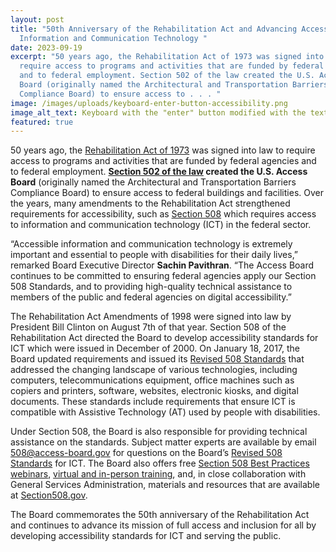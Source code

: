 ```yaml
---
layout: post
title: "50th Anniversary of the Rehabilitation Act and Advancing Access to
  Information and Communication Technology "
date: 2023-09-19
excerpt: "50 years ago, the Rehabilitation Act of 1973 was signed into law to
  require access to programs and activities that are funded by federal agencies
  and to federal employment. Section 502 of the law created the U.S. Access
  Board (originally named the Architectural and Transportation Barriers
  Compliance Board) to ensure access to . . . "
image: /images/uploads/keyboard-enter-button-accessibility.png
image_alt_text: Keyboard with the "enter" button modified with the text "accessibility"
featured: true
---
```

50 years ago, the [Rehabilitation Act of 1973](https://www.access-board.gov/law/ra.html) was signed into law to require access to programs and activities that are funded by federal agencies and to federal employment. **[Section 502 of the law](https://www.access-board.gov/law/ra.html#section-502-the-access-board) created the U.S. Access Board** (originally named the Architectural and Transportation Barriers Compliance Board) to ensure access to federal buildings and facilities. Over the years, many amendments to the Rehabilitation Act strengthened requirements for accessibility, such as [Section 508](https://www.access-board.gov/law/ra.html#section-508-federal-electronic-and-information-technology) which requires access to information and communication technology (ICT) in the federal sector. 

“Accessible information and communication technology is extremely important and essential to people with disabilities for their daily lives,” remarked Board Executive Director **Sachin Pavithran**. “The Access Board continues to be committed to ensuring federal agencies apply our Section 508 Standards, and to providing high-quality technical assistance to members of the public and federal agencies on digital accessibility.” 

The Rehabilitation Act Amendments of 1998 were signed into law by President Bill Clinton on August 7th of that year. Section 508 of the Rehabilitation Act directed the Board to develop accessibility standards for ICT which were issued in December of 2000. On January 18, 2017, the Board updated requirements and issued its [Revised 508 Standards](https://www.access-board.gov/ict/) that addressed the changing landscape of various technologies, including computers, telecommunications equipment, office machines such as copiers and printers, software, websites, electronic kiosks, and digital documents. These standards include requirements that ensure ICT is compatible with Assistive Technology (AT) used by people with disabilities.  

Under Section 508, the Board is also responsible for providing technical assistance on the standards. Subject matter experts are available by email [508@access-board.gov](mailto:508@access-board.gov) for questions on the Board’s [Revised 508 Standards](https://www.access-board.gov/ict/) for ICT. The Board also offers free [Section 508 Best Practices webinars](https://www.access-board.gov/webinars/), [virtual and in-person training](https://www.access-board.gov/webinars/training.html), and, in close collaboration with General Services Administration, materials and resources that are available at [Section508.gov](https://www.section508.gov/). 

The Board commemorates the 50th anniversary of the Rehabilitation Act and continues to advance its mission of full access and inclusion for all by developing accessibility standards for ICT and serving the public.
